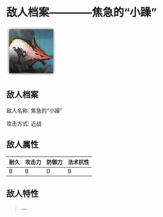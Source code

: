 # 敌人档案————焦急的“小躁”

![焦急的“小躁”](./eneIcons/焦急的“小躁”.png)

## 敌人档案

敌人名称: 焦急的“小躁”

攻击方式: 近战

## 敌人属性

| 耐久      | 攻击力  | 防御力 | 法术抗性 |
|---------|------|-----|------|
| B | B | D | B |

## 敌人特性
> —
